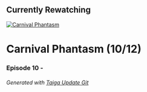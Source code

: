 ﻿
## Currently Rewatching

[![Carnival Phantasm](https://s4.anilist.co/file/anilistcdn/media/anime/cover/medium/bx10012-MNLVctKXaIAf.jpg)](https://anilist.co/anime/10012)

# Carnival Phantasm (10/12)

### Episode 10 - 

###### *Generated with [Taiga Update Git](https://github.com/nike4613/taiga-update-git)*